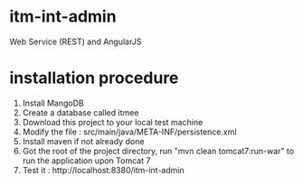 # itm-int-admin
Web Service (REST) and AngularJS

# installation procedure

1) Install MangoDB
2) Create a database called itmee
3) Download this project to your local test machine
4) Modify the file : src/main/java/META-INF/persistence.xml
5) Install maven if not already done
6) Got the root of the project directory, run "mvn clean tomcat7:run-war" to run the application upon Tomcat 7
7) Test it : http://localhost:8380/itm-int-admin
